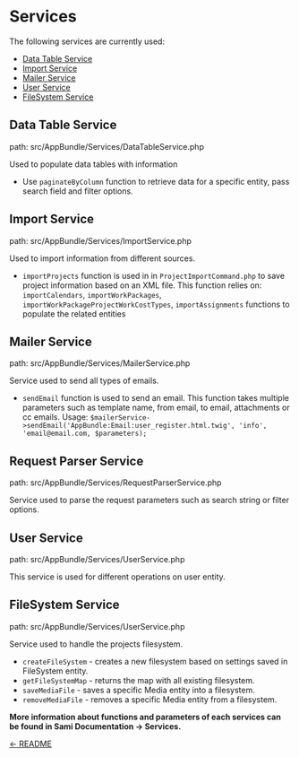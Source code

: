 Services
========

The following services are currently used:

* [Data Table Service](#data-table-service)
* [Import Service](#import-service)
* [Mailer Service](#mailer-service)
* [User Service](#user-service)
* [FileSystem Service](#filesystem-service)

## Data Table Service
>
path: src/AppBundle/Services/DataTableService.php
>

Used to populate data tables with information

* Use ```paginateByColumn``` function to retrieve data for a specific entity, pass search field and filter options.

## Import Service
>
path: src/AppBundle/Services/ImportService.php
>

Used to import information from different sources.

* ```importProjects``` function is used in in ```ProjectImportCommand.php``` to save project information based on an XML file.
This function relies on: ```importCalendars```,  ```importWorkPackages```, ```importWorkPackageProjectWorkCostTypes```, ```importAssignments``` functions to populate the related entities

## Mailer Service
>
path: src/AppBundle/Services/MailerService.php
>

Service used to send all types of emails.
 
* ```sendEmail``` function is used to send an email. This function takes multiple parameters such as template name, from email, to email, attachments or cc emails.
Usage: `$mailerService->sendEmail('AppBundle:Email:user_register.html.twig', 'info', 'email@email.com, $parameters);`

## Request Parser Service
>
path: src/AppBundle/Services/RequestParserService.php
>

Service used to parse the request parameters such as search string or filter options.

## User Service
>
path: src/AppBundle/Services/UserService.php
>

This service is used for different operations on user entity.

## FileSystem Service
>
path: src/AppBundle/Services/UserService.php
>

Service used to handle the projects filesystem.

* ```createFileSystem``` - creates a new filesystem based on settings saved in FileSystem entity.
* ```getFileSystemMap``` - returns the map with all existing filesystem.
* ```saveMediaFile``` - saves a specific Media entity into a filesystem.
* ```removeMediaFile``` - removes a specific Media entity from a filesystem.

**More information about functions and parameters of each services can be found in Sami Documentation -> Services.**

[<- README](README.md)
